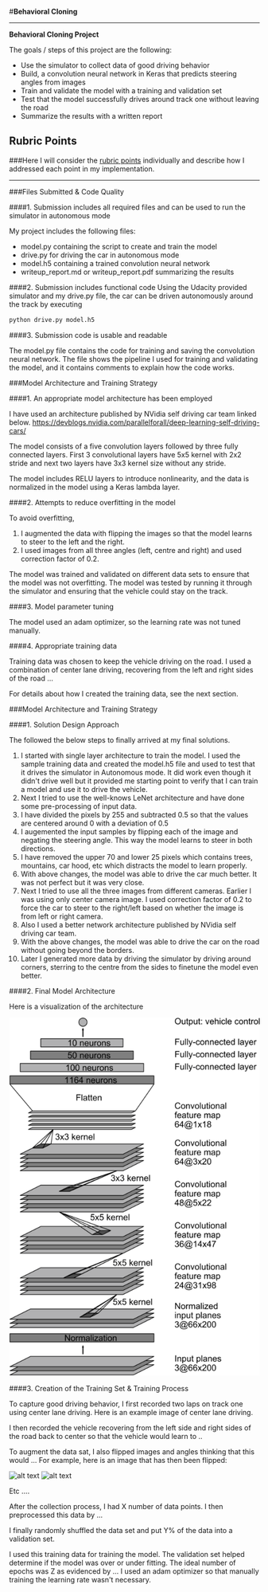 #**Behavioral Cloning** 

---

**Behavioral Cloning Project**

The goals / steps of this project are the following:
* Use the simulator to collect data of good driving behavior
* Build, a convolution neural network in Keras that predicts steering angles from images
* Train and validate the model with a training and validation set
* Test that the model successfully drives around track one without leaving the road
* Summarize the results with a written report


[//]: # (Image References)
[network]: ./examples/network.png "Network architecture"
[image1]: ./examples/placeholder.png "Model Visualization"
[image2]: ./examples/placeholder.png "Grayscaling"
[image3]: ./examples/placeholder_small.png "Recovery Image"
[image4]: ./examples/placeholder_small.png "Recovery Image"
[image5]: ./examples/placeholder_small.png "Recovery Image"
[image6]: ./examples/placeholder_small.png "Normal Image"
[image7]: ./examples/placeholder_small.png "Flipped Image"

## Rubric Points
###Here I will consider the [rubric points](https://review.udacity.com/#!/rubrics/432/view) individually and describe how I addressed each point in my implementation.  

---
###Files Submitted & Code Quality

####1. Submission includes all required files and can be used to run the simulator in autonomous mode

My project includes the following files:
* model.py containing the script to create and train the model
* drive.py for driving the car in autonomous mode
* model.h5 containing a trained convolution neural network 
* writeup_report.md or writeup_report.pdf summarizing the results

####2. Submission includes functional code
Using the Udacity provided simulator and my drive.py file, the car can be driven autonomously around the track by executing 
```sh
python drive.py model.h5
```

####3. Submission code is usable and readable

The model.py file contains the code for training and saving the convolution neural network. The file shows the pipeline I used for training and validating the model, and it contains comments to explain how the code works.

###Model Architecture and Training Strategy

####1. An appropriate model architecture has been employed

I have used an architecture published by NVidia self driving car team linked below.
https://devblogs.nvidia.com/parallelforall/deep-learning-self-driving-cars/

The model consists of a five convolution layers followed by three fully connected layers. First 3 convolutional layers have 5x5 kernel with 2x2 stride and next two layers have 3x3 kernel size without any stride.

The model includes RELU layers to introduce nonlinearity, and the data is normalized in the model using a Keras lambda layer. 

####2. Attempts to reduce overfitting in the model

To avoid overfitting, 
1. I augmented the data with flipping the images so that the model learns to steer to the left and the right.
2. I used images from all three angles (left, centre and right) and used correction factor of 0.2.

The model was trained and validated on different data sets to ensure that the model was not overfitting. The model was tested by running it through the simulator and ensuring that the vehicle could stay on the track.

####3. Model parameter tuning

The model used an adam optimizer, so the learning rate was not tuned manually.

####4. Appropriate training data

Training data was chosen to keep the vehicle driving on the road. I used a combination of center lane driving, recovering from the left and right sides of the road ... 

For details about how I created the training data, see the next section. 

###Model Architecture and Training Strategy

####1. Solution Design Approach

The followed the below steps to finally arrived at my final solutions.

1. I started with single layer architecture to train the model. I used the sample training data and created the model.h5 file and used to test that it drives the simulator in Autonomous mode. It did work even though it didn't drive well but it provided me starting point to verify that I can train a model and use it to drive the vehicle.
2. Next I tried to use the well-knows LeNet architecture and have done some pre-processing of input data.
3. I have divided the pixels by 255 and subtracted 0.5 so that the values are centered around 0 with a deviation of 0.5
4. I augemented the input samples by flipping each of the image and negating the steering angle. This way the model learns to steer in both directions.
5. I have removed the upper 70 and lower 25 pixels which contains trees, mountains, car hood, etc which distracts the model to learn properly.
6. With above changes, the model was able to drive the car much better. It was not perfect but it was very close.
7. Next I tried to use all the three images from different cameras. Earlier I was using only center camera image. I used correction factor of 0.2 to force the car to steer to the right/left based on whether the image is from left or right camera.
8. Also I used a better network architecture published by NVidia self driving car team.
9. With the above changes, the model was able to drive the car on the road without going beyond the borders.
10. Later I generated more data by driving the simulator by driving around corners, sterring to the centre from the sides to finetune the model even better.

####2. Final Model Architecture

Here is a visualization of the architecture 

![alt text][network]

####3. Creation of the Training Set & Training Process

To capture good driving behavior, I first recorded two laps on track one using center lane driving. Here is an example image of center lane driving. 

I then recorded the vehicle recovering from the left side and right sides of the road back to center so that the vehicle would learn to ..

To augment the data sat, I also flipped images and angles thinking that this would ... For example, here is an image that has then been flipped:

![alt text][image6]
![alt text][image7]

Etc ....

After the collection process, I had X number of data points. I then preprocessed this data by ...


I finally randomly shuffled the data set and put Y% of the data into a validation set. 

I used this training data for training the model. The validation set helped determine if the model was over or under fitting. The ideal number of epochs was Z as evidenced by ... I used an adam optimizer so that manually training the learning rate wasn't necessary.
